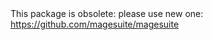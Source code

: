 <aside class="warning">
This package is obsolete: please use new one: <a href="https://github.com/magesuite/magesuite">https://github.com/magesuite/magesuite</a>
</aside>